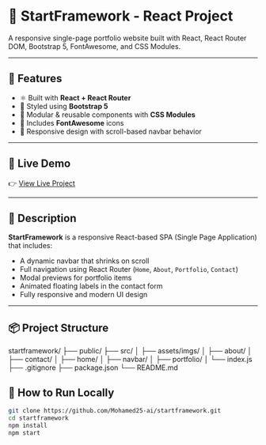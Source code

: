 # 🎯 StartFramework - React Project

A responsive single-page portfolio website built with React, React Router DOM, Bootstrap 5, FontAwesome, and CSS Modules.

---

## 🚀 Features

- ⚛️ Built with **React + React Router**
- 🎨 Styled using **Bootstrap 5**
- 🧩 Modular & reusable components with **CSS Modules**
- 🎯 Includes **FontAwesome** icons
- 📱 Responsive design with scroll-based navbar behavior

---

## 🔗 Live Demo

👉 [View Live Project](https://Mohamed25-ai.github.io/startframework)

---

## 📌 Description

**StartFramework** is a responsive React-based SPA (Single Page Application) that includes:

- A dynamic navbar that shrinks on scroll
- Full navigation using React Router (`Home`, `About`, `Portfolio`, `Contact`)
- Modal previews for portfolio items
- Animated floating labels in the contact form
- Fully responsive and modern UI design

---

## 📦 Project Structure
startframework/
├── public/
├── src/
│ ├── assets/imgs/
│ ├── about/
│ ├── contact/
│ ├── home/
│ ├── navbar/
│ ├── portfolio/
│ └── index.js
├── .gitignore
├── package.json
└── README.md
## 🚀 How to Run Locally

```bash
git clone https://github.com/Mohamed25-ai/startframework.git
cd startframework
npm install
npm start
